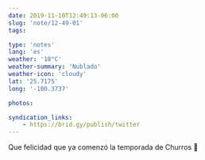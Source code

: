 ```yaml
---
date: 2019-11-10T12:49:13-06:00
slug: 'note/12-49-01'
tags:

type: 'notes'
lang: 'es'
weather: '18°C'
weather-summary: 'Nublado'
weather-icon: 'cloudy'
lat: '25.7175'
long: '-100.3737'

photos:

syndication_links:
    - https://brid.gy/publish/twitter
---
```

Que felicidad que ya comenzó la temporada de Churros 🤤